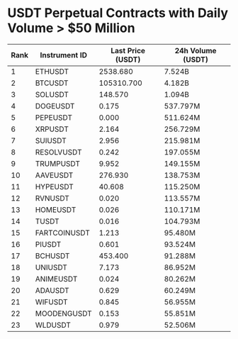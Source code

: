 # USDT Perpetual Contracts with Daily Volume > $50 Million

| Rank | Instrument ID | Last Price (USDT) | 24h Volume (USDT) |
|------|---------------|-------------------|-------------------|
| 1 | ETHUSDT | 2538.680 | 7.524B |
| 2 | BTCUSDT | 105310.700 | 4.182B |
| 3 | SOLUSDT | 148.570 | 1.094B |
| 4 | DOGEUSDT | 0.175 | 537.797M |
| 5 | PEPEUSDT | 0.000 | 511.624M |
| 6 | XRPUSDT | 2.164 | 256.729M |
| 7 | SUIUSDT | 2.956 | 215.981M |
| 8 | RESOLVUSDT | 0.242 | 197.055M |
| 9 | TRUMPUSDT | 9.952 | 149.155M |
| 10 | AAVEUSDT | 276.930 | 138.753M |
| 11 | HYPEUSDT | 40.608 | 115.250M |
| 12 | RVNUSDT | 0.020 | 113.557M |
| 13 | HOMEUSDT | 0.026 | 110.171M |
| 14 | TUSDT | 0.016 | 104.793M |
| 15 | FARTCOINUSDT | 1.213 | 95.480M |
| 16 | PIUSDT | 0.601 | 93.524M |
| 17 | BCHUSDT | 453.400 | 91.288M |
| 18 | UNIUSDT | 7.173 | 86.952M |
| 19 | ANIMEUSDT | 0.024 | 80.262M |
| 20 | ADAUSDT | 0.629 | 60.249M |
| 21 | WIFUSDT | 0.845 | 56.955M |
| 22 | MOODENGUSDT | 0.153 | 55.851M |
| 23 | WLDUSDT | 0.979 | 52.506M |
